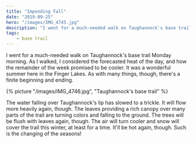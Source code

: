 ```yaml
---
title: "Impending Fall"
date: "2019-09-25"
hero: "/images/IMG_4745.jpg"
description: "I went for a much-needed walk on Taughannock's base trail Monday morning. As I walked, I considered the forecasted heat of the day, and how the remainder of the week promised to be cooler."
tags:
    - base trail
---
```


I went for a much-needed walk on Taughannock's base trail Monday morning. As I walked, I considered the forecasted heat of the day, and how the remainder of the week promised to be cooler. It was a wonderful summer here in the Finger Lakes. As with many things, though, there's a finite beginning and ending.

{% picture "/images/IMG_4746.jpg", "Taughannock's base trail" %}

The water falling over Taughannock's lip has slowed to a trickle. It will flow more heavily again, though. The leaves providing a rich canopy over many parts of the trail are turning colors and falling to the ground. The trees will be flush with leaves again, though. The air will turn cooler and snow will cover the trail this winter, at least for a time. It'll be hot again, though. Such is the changing of the seasons!

